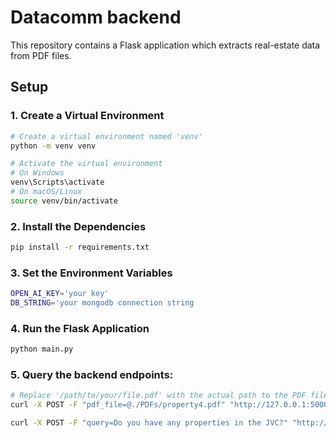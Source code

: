 # Datacomm backend

This repository contains a Flask application which extracts real-estate data from PDF files.

## Setup

### 1. Create a Virtual Environment

```bash
# Create a virtual environment named 'venv'
python -m venv venv

# Activate the virtual environment
# On Windows
venv\Scripts\activate
# On macOS/Linux
source venv/bin/activate
```

### 2. Install the Dependencies

```bash
pip install -r requirements.txt
```

### 3. Set the Environment Variables
    
```bash
OPEN_AI_KEY='your key'
DB_STRING='your mongodb connection string
```

### 4. Run the Flask Application

```bash
python main.py
```

### 5. Query the backend endpoints:

```bash
# Replace '/path/to/your/file.pdf' with the actual path to the PDF file
curl -X POST -F "pdf_file=@./PDFs/property4.pdf" "http://127.0.0.1:5000/extract"

curl -X POST -F "query=Do you have any properties in the JVC?" "http://127.0.0.1:5000/query"
```


